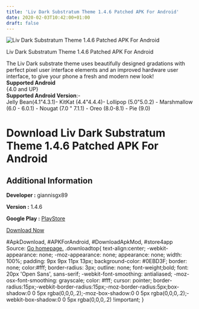 ```yaml
---
title: 'Liv Dark Substratum Theme 1.4.6 Patched APK For Android'
date: 2020-02-03T10:42:00+01:00
draft: false
---
```


![Liv Dark Substratum Theme 1.4.6 Patched APK For Android](https://i0.wp.com/apkhome.net/wp-content/uploads/2020/02/Relax-Melodies-Sleep-Sounds-Premium-10.1.png "Liv Dark Substratum Theme 1.4.6 Patched APK For Android")

  

Liv Dark Substratum Theme 1.4.6 Patched APK For Android

The Liv Dark substrate theme uses beautifully designed gradations with perfect pixel user interface elements and an improved hardware user interface, to give your phone a fresh and modern new look!  
**Supported Android**  
{4.0 and UP}  
**Supported Android Version**:-  
Jelly Bean(4.1"4.3.1)- KitKat (4.4"4.4.4)- Lollipop (5.0"5.0.2) - Marshmallow (6.0 - 6.0.1) - Nougat (7.0 " 7.1.1) - Oreo (8.0-8.1) - Pie (9.0)

Download Liv Dark Substratum Theme 1.4.6 Patched APK For Android
================================================================

Additional Information
----------------------

**Developer :** giannisgx89

**Version :** 1.4.6

**Google Play :** [PlayStore](https://play.google.com/store/apps/details?id=liv.substratum.theme)

  

[Download Now](https://store4app.co/post/liv-dark-substratum-theme-1-4-6-patched-apk-for-android_1580566285)

  
#ApkDownload, #APKForAndroid, #DownloadApkMod, #store4app  
Source: [Go homepage.](https://store4app.co/post/liv-dark-substratum-theme-1-4-6-patched-apk-for-android_1580566285) .downloadtop{ text-align:center; -webkit-appearance: none; -moz-appearance: none; appearance: none; width: 100%; padding: 9px 9px 11px 13px; background-color: #0EBD3F; border: none; color:#fff; border-radius: 3px; outline: none; font-weight;bold; font: 20px 'Open Sans', sans-serif; -webkit-font-smoothing: antialiased; -moz-osx-font-smoothing: grayscale; color: #fff; cursor: pointer; border-radius:15px;-webkit-border-radius:15px;-moz-border-radius:5px;box-shadow:0 0 5px rgba(0,0,0,.2);-moz-box-shadow:0 0 5px rgba(0,0,0,.2);-webkit-box-shadow:0 0 5px rgba(0,0,0,.2) !important; }